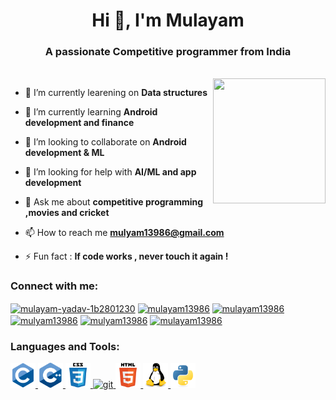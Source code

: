
<h1 align="center">Hi 👋, I'm Mulayam</h1>
<h3 align="center">A passionate Competitive programmer from India</h3>
</br>
<a href = "https://github.com/mulayam13986">
<img align="right" width="180" height="200" src = "https://avatars.githubusercontent.com/u/99270619?v=4">
</a>

- 🔭 I’m currently learening on **Data structures**

- 🌱 I’m currently learning **Android development and finance**

- 👯 I’m looking to collaborate on **Android development & ML**

- 🤝 I’m looking for help with **AI/ML and app development**

- 💬 Ask me about **competitive programming ,movies and cricket**

- 📫 How to reach me **mulyam13986@gmail.com**

- ⚡ Fun fact : **If code works , never touch it again !**

<h3 align="left">Connect with me:</h3>
<p align="left">
<a href="https://linkedin.com/in/mulayam-yadav-1b2801230" target="blank"><img align="center" src="https://raw.githubusercontent.com/rahuldkjain/github-profile-readme-generator/master/src/images/icons/Social/linked-in-alt.svg" alt="mulayam-yadav-1b2801230" height="30" width="40" /></a>
<a href="https://instagram.com/mulayam13986" target="blank"><img align="center" src="https://raw.githubusercontent.com/rahuldkjain/github-profile-readme-generator/master/src/images/icons/Social/instagram.svg" alt="mulayam13986" height="30" width="40" /></a>
<a href="https://www.codechef.com/users/mulayam13986" target="blank"><img align="center" src="https://cdn.jsdelivr.net/npm/simple-icons@3.1.0/icons/codechef.svg" alt="mulayam13986" height="30" width="40" /></a>
<a href="https://www.hackerrank.com/mulyam13986" target="blank"><img align="center" src="https://raw.githubusercontent.com/rahuldkjain/github-profile-readme-generator/master/src/images/icons/Social/hackerrank.svg" alt="mulyam13986" height="30" width="40" /></a>
<a href="https://codeforces.com/profile/mulyam13986" target="blank"><img align="center" src="https://raw.githubusercontent.com/rahuldkjain/github-profile-readme-generator/master/src/images/icons/Social/codeforces.svg" alt="mulyam13986" height="30" width="40" /></a>
<a href="https://www.leetcode.com/mulayam13986" target="blank"><img align="center" src="https://raw.githubusercontent.com/rahuldkjain/github-profile-readme-generator/master/src/images/icons/Social/leet-code.svg" alt="mulayam13986" height="30" width="40" /></a>
</p>

<h3 align="left">Languages and Tools:</h3>
<p align="left"> <a href="https://www.cprogramming.com/" target="_blank" rel="noreferrer"> <img src="https://raw.githubusercontent.com/devicons/devicon/master/icons/c/c-original.svg" alt="c" width="40" height="40"/> </a> <a href="https://www.w3schools.com/cpp/" target="_blank" rel="noreferrer"> <img src="https://raw.githubusercontent.com/devicons/devicon/master/icons/cplusplus/cplusplus-original.svg" alt="cplusplus" width="40" height="40"/> </a> <a href="https://www.w3schools.com/css/" target="_blank" rel="noreferrer"> <img src="https://raw.githubusercontent.com/devicons/devicon/master/icons/css3/css3-original-wordmark.svg" alt="css3" width="40" height="40"/> </a> <a href="https://git-scm.com/" target="_blank" rel="noreferrer"> <img src="https://www.vectorlogo.zone/logos/git-scm/git-scm-icon.svg" alt="git" width="40" height="40"/> </a> <a href="https://www.w3.org/html/" target="_blank" rel="noreferrer"> <img src="https://raw.githubusercontent.com/devicons/devicon/master/icons/html5/html5-original-wordmark.svg" alt="html5" width="40" height="40"/> </a> <a href="https://www.linux.org/" target="_blank" rel="noreferrer"> <img src="https://raw.githubusercontent.com/devicons/devicon/master/icons/linux/linux-original.svg" alt="linux" width="40" height="40"/> </a> <a href="https://www.python.org" target="_blank" rel="noreferrer"> <img src="https://raw.githubusercontent.com/devicons/devicon/master/icons/python/python-original.svg" alt="python" width="40" height="40"/> </a> </p>


